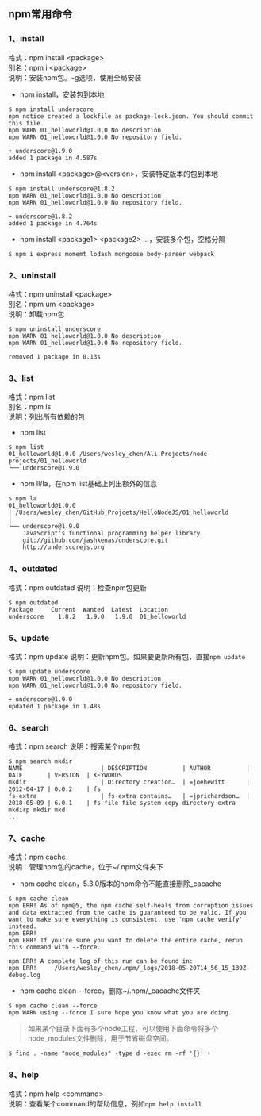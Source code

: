 ## npm常用命令

### 1、install

格式：npm install \<package\>     
别名：npm i \<package\>    
说明：安装npm包。-g选项，使用全局安装

* npm install，安装包到本地

```
$ npm install underscore
npm notice created a lockfile as package-lock.json. You should commit this file.
npm WARN 01_helloworld@1.0.0 No description
npm WARN 01_helloworld@1.0.0 No repository field.

+ underscore@1.9.0
added 1 package in 4.587s
```

* npm install \<package\>@\<version\>，安装特定版本的包到本地

```
$ npm install underscore@1.8.2
npm WARN 01_helloworld@1.0.0 No description
npm WARN 01_helloworld@1.0.0 No repository field.

+ underscore@1.8.2
added 1 package in 4.764s
```

* npm install \<package1\> \<package2\> ...，安装多个包，空格分隔

```
$ npm i express momemt lodash mongoose body-parser webpack
```

### 2、uninstall

格式：npm uninstall \<package\>   
别名：npm um \<package\>      
说明：卸载npm包

```
$ npm uninstall underscore
npm WARN 01_helloworld@1.0.0 No description
npm WARN 01_helloworld@1.0.0 No repository field.

removed 1 package in 0.13s
```

### 3、list

格式：npm list    
别名：npm ls     
说明：列出所有依赖的包

* npm list

```
$ npm list
01_helloworld@1.0.0 /Users/wesley_chen/Ali-Projects/node-projects/01_helloworld
└── underscore@1.9.0
```

* npm ll/la，在npm list基础上列出额外的信息

```
$ npm la
01_helloworld@1.0.0
│ /Users/wesley_chen/GitHub_Projcets/HelloNodeJS/01_helloworld
│ 
└── underscore@1.9.0
    JavaScript's functional programming helper library.
    git://github.com/jashkenas/underscore.git
    http://underscorejs.org
```

### 4、outdated

格式：npm outdated
说明：检查npm包更新

```
$ npm outdated
Package     Current  Wanted  Latest  Location
underscore    1.8.2   1.9.0   1.9.0  01_helloworld
```

### 5、update

格式：npm update
说明：更新npm包。如果要更新所有包，直接`npm update`

```
$ npm update underscore
npm WARN 01_helloworld@1.0.0 No description
npm WARN 01_helloworld@1.0.0 No repository field.

+ underscore@1.9.0
updated 1 package in 1.48s
```

### 6、search

格式：npm search
说明：搜索某个npm包

```
$ npm search mkdir
NAME                      | DESCRIPTION          | AUTHOR          | DATE       | VERSION  | KEYWORDS
mkdir                     | Directory creation…  | =joehewitt      | 2012-04-17 | 0.0.2    | fs      
fs-extra                  | fs-extra contains…   | =jprichardson…  | 2018-05-09 | 6.0.1    | fs file file system copy directory extra mkdirp mkdir mkd
...
```

### 7、cache

格式：npm cache     
说明：管理npm包的cache，位于~/.npm文件夹下

* npm cache clean，5.3.0版本的npm命令不能直接删除_cacache

```
$ npm cache clean
npm ERR! As of npm@5, the npm cache self-heals from corruption issues and data extracted from the cache is guaranteed to be valid. If you want to make sure everything is consistent, use 'npm cache verify' instead.
npm ERR! 
npm ERR! If you're sure you want to delete the entire cache, rerun this command with --force.

npm ERR! A complete log of this run can be found in:
npm ERR!     /Users/wesley_chen/.npm/_logs/2018-05-20T14_56_15_139Z-debug.log
```

* npm cache clean --force，删除~/.npm/_cacache文件夹

```
$ npm cache clean --force
npm WARN using --force I sure hope you know what you are doing.
```

> 如果某个目录下面有多个node工程，可以使用下面命令将多个node_modules文件删除，用于节省磁盘空间。
```
$ find . -name "node_modules" -type d -exec rm -rf '{}' +
```

### 8、help

格式：npm help \<command\>    
说明：查看某个command的帮助信息，例如`npm help install`

